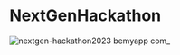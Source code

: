 # NextGenHackathon

![nextgen-hackathon2023 bemyapp com_](https://github.com/Campbellb/NextGenHackathon/assets/9724841/faf77dd6-c541-4bd7-b7fc-587d234f6add)
